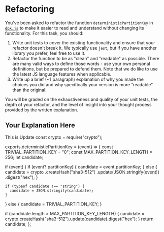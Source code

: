 # Refactoring

You've been asked to refactor the function `deterministicPartitionKey` in [`dpk.js`](dpk.js) to make it easier to read and understand without changing its functionality. For this task, you should:

1. Write unit tests to cover the existing functionality and ensure that your refactor doesn't break it. We typically use `jest`, but if you have another library you prefer, feel free to use it.
2. Refactor the function to be as "clean" and "readable" as possible. There are many valid ways to define those words - use your own personal definitions, but be prepared to defend them. Note that we do like to use the latest JS language features when applicable.
3. Write up a brief (~1 paragraph) explanation of why you made the choices you did and why specifically your version is more "readable" than the original.

You will be graded on the exhaustiveness and quality of your unit tests, the depth of your refactor, and the level of insight into your thought process provided by the written explanation.

## Your Explanation Here
This is Update
const crypto = require("crypto");

exports.deterministicPartitionKey = (event) => {
  const TRIVIAL_PARTITION_KEY = "0";
  const MAX_PARTITION_KEY_LENGTH = 256;
  let candidate;

  if (event) {
    if (event?.partitionKey) {
      candidate = event.partitionKey;
    } else {
      candidate = crypto
        .createHash("sha3-512")
        .update(JSON.stringify(event))
        .digest("hex");
    }

    if (typeof candidate !== "string") {
      candidate = JSON.stringify(candidate);
    }
  } else {
    candidate = TRIVIAL_PARTITION_KEY;
  }

  if (candidate.length > MAX_PARTITION_KEY_LENGTH) {
    candidate = crypto.createHash("sha3-512").update(candidate).digest("hex");
  }
  return candidate;
};

